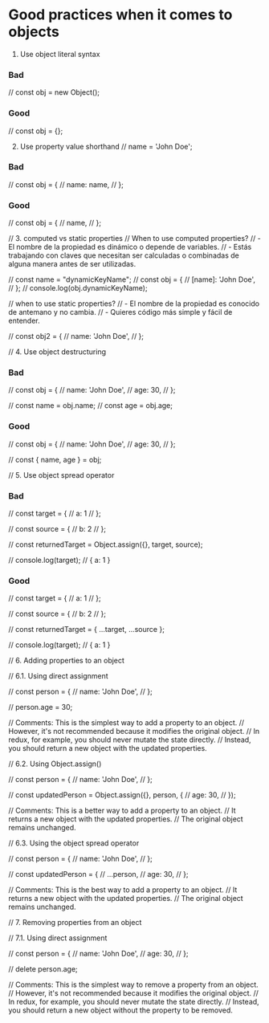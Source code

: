  # Good practices when it comes to objects
1. Use object literal syntax

  ### Bad

// const obj = new Object();

  ### Good

// const obj = {};

2. Use property value shorthand
// name = 'John Doe';

### Bad

// const obj = {
//     name: name,
// };

### Good

// const obj = {
//     name,
// };

// 3. computed vs static properties
// When to use computed properties?
// - El nombre de la propiedad es dinámico o depende de variables.
// - Estás trabajando con claves que necesitan ser calculadas o combinadas de alguna manera antes de ser utilizadas.

// const name = "dynamicKeyName";
// const obj = {
//     [name]: 'John Doe',
// };
// console.log(obj.dynamicKeyName);

// when to use static properties?
// - El nombre de la propiedad es conocido de antemano y no cambia.
// - Quieres código más simple y fácil de entender.

// const obj2 = {
//     name: 'John Doe',
// };

// 4. Use object destructuring

### Bad

// const obj = {
//     name: 'John Doe',
//     age: 30,
// };

// const name = obj.name;
// const age = obj.age;

### Good

// const obj = {
//     name: 'John Doe',
//     age: 30,
// };

// const { name, age } = obj;

// 5. Use object spread operator

### Bad

// const target = {
//     a: 1
// };

// const source = {
//     b: 2
// };

// const returnedTarget = Object.assign({}, target, source);

// console.log(target); // { a: 1 }

### Good

// const target = {
//     a: 1
// };

// const source = {
//     b: 2
// };

// const returnedTarget = { ...target, ...source };

// console.log(target); // { a: 1 }

// 6. Adding properties to an object

// 6.1. Using direct assignment

// const person = {
//     name: 'John Doe',
// };

// person.age = 30;

// Comments: This is the simplest way to add a property to an object.
// However, it's not recommended because it modifies the original object.
// In redux, for example, you should never mutate the state directly.
// Instead, you should return a new object with the updated properties.

// 6.2. Using Object.assign()

// const person = {
//     name: 'John Doe',
// };

// const updatedPerson = Object.assign({}, person, {
//     age: 30,
// });

// Comments: This is a better way to add a property to an object.
// It returns a new object with the updated properties.
// The original object remains unchanged.

// 6.3. Using the object spread operator

// const person = {
//     name: 'John Doe',
// };

// const updatedPerson = {
//     ...person,
//     age: 30,
// };

// Comments: This is the best way to add a property to an object.
// It returns a new object with the updated properties.
// The original object remains unchanged.

// 7. Removing properties from an object

// 7.1. Using direct assignment

// const person = {
//     name: 'John Doe',
//     age: 30,
// };

// delete person.age;

// Comments: This is the simplest way to remove a property from an object.
// However, it's not recommended because it modifies the original object.
// In redux, for example, you should never mutate the state directly.
// Instead, you should return a new object without the property to be removed.